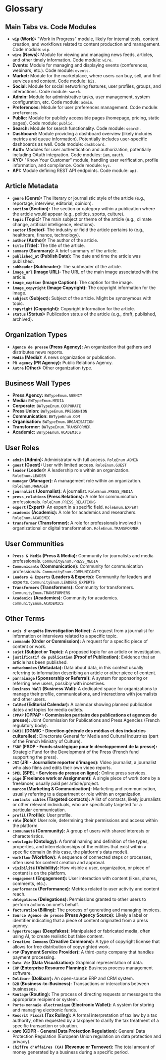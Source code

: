 # Glossary

## Main Tabs vs. Code Modules

*   **`wip` (Work):**  "Work in Progress" module, likely for internal tools, content creation, and workflows related to content production and management. Code module: `wip`.
*   **`wire` (News):** Module for viewing and managing news feeds, articles, and other timely information. Code module: `wire`.
*   **Events:** Module for managing and displaying events (conferences, webinars, etc.). Code module: `events`.
*   **Market:** Module for the marketplace, where users can buy, sell, and find services and content. Code module: `biz`.
*   **Social:** Module for social networking features, user profiles, groups, and interactions. Code module: `swork`.
*   **Admin:** Module for administrative tasks, user management, system configuration, etc. Code module: `admin`.
*   **Preferences:** Module for user preferences management. Code module: `preferences`.
*   **Public:** Module for publicly accessible pages (homepage, pricing, static pages). Code module: `public`.
*   **Search:** Module for search functionality. Code module: `search`.
*   **Dashboard:** Module providing a dashboard overview (likely includes metrics and queue information). Potentially includes user-specific dashboards as well. Code module: `dashboard`.
*   **Auth:** Modules for user authentication and authorization, potentially including OAuth integration. Code modules: `iam`, `oauth`.
*   **KYC:** "Know Your Customer" module, handling user verification, profile information, and compliance. Code module: `kyc`.
*   **API:** Module defining REST API endpoints. Code module: `api`.

## Article Metadata

*   **`genre` (Genre):** The literary or journalistic style of the article (e.g., reportage, interview, editorial, opinion).
*   **`section` (Section):** The section or category within a publication where the article would appear (e.g., politics, sports, culture).
*   **`topic` (Topic):** The main subject or theme of the article (e.g., climate change, artificial intelligence, elections).
*   **`sector` (Sector):** The industry or field the article pertains to (e.g., healthcare, finance, technology).
*   **`author` (Author):** The author of the article.
*   **`title` (Title):** The title of the article.
*   **`summary` (Summary):** A brief summary of the article.
*   **`published_at` (Publish Date):** The date and time the article was published.
*   **`subheader` (Subheader):** The subheader of the article.
*   **`image_url` (Image URL):** The URL of the main image associated with the article.
*   **`image_caption` (Image Caption):** The caption for the image.
*   **`image_copyright` (Image Copyright):** The copyright information for the image.
*   **`subject` (Subject):** Subject of the article. Might be synonymous with topic.
*   **`copyright` (Copyright):** Copyright information for the article.
*   **`status` (Status):** Publication status of the article (e.g., draft, published, archived).

## Organization Types

*   **`Agence de presse` (Press Agency):** An organization that gathers and distributes news reports.
*   **`Média` (Media):** A news organization or publication.
*   **`PR agency` (PR Agency):** Public Relations Agency.
*   **`Autre` (Other):** Other organization type.

## Business Wall Types

*   **Press Agency:** `BWTypeEnum.AGENCY`
*   **Media:** `BWTypeEnum.MEDIA`
*   **Corporate:** `BWTypeEnum.CORPORATE`
*   **Press Union:** `BWTypeEnum.PRESSUNION`
*   **Communication:** `BWTypeEnum.COM`
*   **Organisation:** `BWTypeEnum.ORGANISATION`
*   **Transformer:** `BWTypeEnum.TRANSFORMER`
*   **Academic:** `BWTypeEnum.ACADEMICS`

## User Roles

*   **`admin` (Admin):** Administrator with full access. `RoleEnum.ADMIN`
*   **`guest` (Guest):** User with limited access. `RoleEnum.GUEST`
*   **`leader` (Leader):**  A leadership role within an organization. `RoleEnum.LEADER`
*   **`manager` (Manager):** A management role within an organization. `RoleEnum.MANAGER`
*   **`journalist` (Journalist):**  A journalist. `RoleEnum.PRESS_MEDIA`
*   **`press_relations` (Press Relations):** A role for communication professionals. `RoleEnum.PRESS_RELATIONS`
*   **`expert` (Expert):** An expert in a specific field. `RoleEnum.EXPERT`
*   **`academic` (Academic):** A role for academics and researchers. `RoleEnum.ACADEMIC`
*   **`transformer` (Transformer):** A role for professionals involved in organizational or digital transformation. `RoleEnum.TRANSFORMER`

## User Communities

*   **`Press & Media` (Press & Media):** Community for journalists and media professionals. `CommunityEnum.PRESS_MEDIA`
*   **`Communicants` (Communication):** Community for communication professionals. `CommunityEnum.COMMUNICANTS`
*   **`Leaders & Experts` (Leaders & Experts):** Community for leaders and experts. `CommunityEnum.LEADERS_EXPERTS`
*   **`Transformers` (Transformers):** Community for transformers. `CommunityEnum.TRANSFORMERS`
*   **`Academics` (Academics):** Community for academics. `CommunityEnum.ACADEMICS`

## Other Terms

*   **`avis d'enquête` (Investigation Notice):** A request from a journalist for information or interviews related to a specific topic.
*   **`commande` (Order or Commission):** A request for a specific piece of content or work.
*   **`sujet` (Subject or Topic):** A proposed topic for an article or investigation.
*   **`justificatif de publication` (Proof of Publication):** Evidence that an article has been published.
*   **`métadonnées` (Metadata):** Data about data, in this context usually referring to information describing an article or other piece of content.
*   **`parrainage` (Sponsorship or Referral):** A system for sponsoring or referring new users, possibly with incentives.
*   **`Business Wall` (Business Wall):** A dedicated space for organizations to manage their profile, communications, and interactions with journalists and other users.
*   **`CalRed` (Editorial Calendar):** A calendar showing planned publication dates and topics for media outlets.
*   **`CPPAP` (CPPAP - Commission paritaire des publications et agences de presse):** Joint Commission for Publications and Press Agencies (French regulatory body).
*   **`DGMIC` (DGMIC - Direction générale des médias et des industries culturelles):** Directorate General for Media and Cultural Industries (part of the French Ministry of Culture).
*   **`FSDP` (FSDP - Fonds stratégique pour le développement de la presse):** Strategic Fund for the Development of the Press (French fund supporting the press).
*   **`JRI` (JRI - Journaliste reporter d'images):** Video journalist, a journalist who also films and edits their own video reports.
*   **`SPEL` (SPEL - Services de presse en ligne):** Online press services.
*   **`pige` (Freelance work or Assignment):** A single piece of work done by a freelancer, usually paid per article/project.
*   **`marcom` (Marketing & Communication):** Marketing and communication, usually referring to a department or role within an organization.
*   **`contacts ciblés` (Targeted contacts):** A list of contacts, likely journalists or other relevant individuals, who are specifically targeted for a particular communication.
*   **`profil` (Profile):** User profile.
*   **`rôle` (Role):** User role, determining their permissions and access within the platform.
*   **`communauté` (Community):** A group of users with shared interests or characteristics.
*   **`ontologie` (Ontology):** A formal naming and definition of the types, properties, and interrelationships of the entities that exist within a specific domain (in this case, the platform's data model).
*   **`workflow` (Workflow):** A sequence of connected steps or processes, often used for content creation and approval.
*   **`visibilité` (Visibility):** How visible a user, organization, or piece of content is on the platform.
*   **`engagement` (Engagement):** User interaction with content (likes, shares, comments, etc.).
*   **`performance` (Performance):** Metrics related to user activity and content reach.
*   **`délégations` (Delegations):** Permissions granted to other users to perform actions on one's behalf.
*   **`facturation` (Billing):** The process of generating and managing invoices.
*   **`Source Agence de presse` (Press Agency Source):** Likely a label or identifier indicating that a piece of content originated from a press agency.
*   **`hypertrucages` (Deepfakes):** Manipulated or fabricated media, often using AI, to create realistic but false content.
*   **`Creative Commons` (Creative Commons):** A type of copyright license that allows for free distribution of copyrighted work.
*   **`PSP` (Payment Service Provider):** A third-party company that handles payment processing.
*   **`Data Viz` (Data Visualization):** Graphical representation of data.
*   **`ERP` (Enterprise Resource Planning):** Business process management software.
*   **`Dolibarr` (Dolibarr):** An open-source ERP and CRM system.
*   **`B2B` (Business-to-Business):** Transactions or interactions between businesses.
*   **`Routage` (Routing):** The process of directing requests or messages to the appropriate recipient or system.
*   **`Porte-monnaie électronique` (Electronic Wallet):** A system for storing and managing electronic funds.
*   **`Rescrit Fiscal` (Tax Ruling):** A formal interpretation of tax law by a tax authority, often requested by a taxpayer to clarify the tax treatment of a specific transaction or situation.
*   **`RGPD` (GDPR - General Data Protection Regulation):** General Data Protection Regulation (European Union regulation on data protection and privacy).
*   **`Chiffre d'Affaires (CA)` (Revenue or Turnover):** The total amount of money generated by a business during a specific period.
